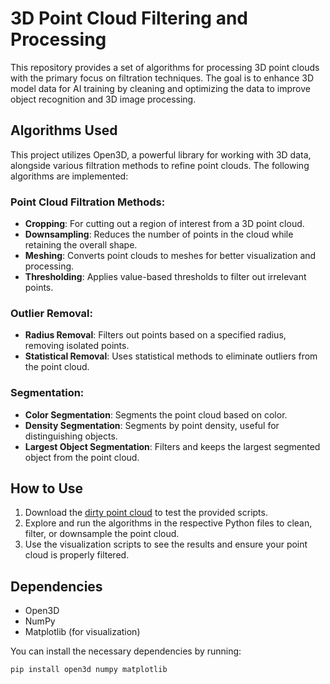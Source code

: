 # 3D Point Cloud Filtering and Processing

This repository provides a set of algorithms for processing 3D point clouds with the primary focus on filtration techniques. The goal is to enhance 3D model data for AI training by cleaning and optimizing the data to improve object recognition and 3D image processing.

## Algorithms Used

This project utilizes Open3D, a powerful library for working with 3D data, alongside various filtration methods to refine point clouds. The following algorithms are implemented:

### Point Cloud Filtration Methods:
- **Cropping**: For cutting out a region of interest from a 3D point cloud.
- **Downsampling**: Reduces the number of points in the cloud while retaining the overall shape.
- **Meshing**: Converts point clouds to meshes for better visualization and processing.
- **Thresholding**: Applies value-based thresholds to filter out irrelevant points.

### Outlier Removal:
- **Radius Removal**: Filters out points based on a specified radius, removing isolated points.
- **Statistical Removal**: Uses statistical methods to eliminate outliers from the point cloud.

### Segmentation:
- **Color Segmentation**: Segments the point cloud based on color.
- **Density Segmentation**: Segments by point density, useful for distinguishing objects.
- **Largest Object Segmentation**: Filters and keeps the largest segmented object from the point cloud.

## How to Use

1. Download the [dirty point cloud](https://drive.google.com/file/d/1QY0G4fUj7WkWQkwW_6f-qLhfpfteE5c_/view?usp=sharing) to test the provided scripts.
2. Explore and run the algorithms in the respective Python files to clean, filter, or downsample the point cloud.
3. Use the visualization scripts to see the results and ensure your point cloud is properly filtered.

## Dependencies

- Open3D
- NumPy
- Matplotlib (for visualization)

You can install the necessary dependencies by running:

```bash
pip install open3d numpy matplotlib
